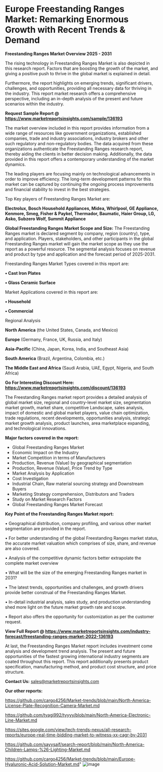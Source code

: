 # Europe Freestanding Ranges Market: Remarking Enormous Growth with Recent Trends & Demand

<Strong> Freestanding Ranges Market Overview 2025 - 2031</strong>

The rising technology in Freestanding Ranges Market is also depicted in this research report. Factors that are boosting the growth of the market, and giving a positive push to thrive in the global market is explained in detail.

Furthermore, the report highlights on emerging trends, significant drivers, challenges, and opportunities, providing all necessary data for thriving in the industry. This report market research offers a comprehensive perspective, including an in-depth analysis of the present and future scenarios within the industry.

<strong>Request Sample Report @ <a href=https://www.marketreportsinsights.com/sample/136193>https://www.marketreportsinsights.com/sample/136193</a></strong>

The market overview included in this report provides information from a wide range of resources like government organizations, established companies, trade and industry associations, industry brokers and other such regulatory and non-regulatory bodies. The data acquired from these organizations authenticate the Freestanding Ranges research report, thereby aiding the clients in better decision making. Additionally, the data provided in this report offers a contemporary understanding of the market dynamics.

The leading players are focusing mainly on technological advancements in order to improve efficiency. The long-term development patterns for this market can be captured by continuing the ongoing process improvements and financial stability to invest in the best strategies.

Top Key players of Freestanding Ranges Market are:

<strong>Electrolux, Bosch Household Appliances, Midea, Whirlpool, GE Appliance, Kenmore, Smeg, Fisher & Paykel, Thermador, Baumatic, Haier Group, LG, Asko, Subzero Wolf, Summit Appliance</strong>

<strong><b>Global Freestanding Ranges Market Scope and Size:</b></strong>
The Freestanding Ranges market is declared segment by company, region (country), type, and application. Players, stakeholders, and other participants in the global Freestanding Ranges market will gain the market scope as they use the report as a powerful resource. The segmental analysis focuses on revenue and product by type and application and the forecast period of 2025-2031.

Freestanding Ranges Market Types covered in this report are:

<strong>• Cast Iron Plates

• Glass Ceramic Surface</strong>

Market Applications covered in this report are:

<strong>• Household

• Commercial</strong> 

Regional Analysis

<strong>North America</strong> (the United States, Canada, and Mexico)

<strong>Europe</strong> (Germany, France, UK, Russia, and Italy)

<strong>Asia-Pacific</strong> (China, Japan, Korea, India, and Southeast Asia)

<strong>South America</strong> (Brazil, Argentina, Colombia, etc.)

<strong>The Middle East and Africa</strong> (Saudi Arabia, UAE, Egypt, Nigeria, and South Africa)

<strong>Go For Interesting Discount Here: <a href=https://www.marketreportsinsights.com/discount/136193>https://www.marketreportsinsights.com/discount/136193</a></strong>

The Freestanding Ranges market report provides a detailed analysis of global market size, regional and country-level market size, segmentation market growth, market share, competitive Landscape, sales analysis, impact of domestic and global market players, value chain optimization, trade regulations, recent developments, opportunities analysis, strategic market growth analysis, product launches, area marketplace expanding, and technological innovations.

<strong><b>Major factors covered in the report:</b></strong>
<ul>
  <li>Global Freestanding Ranges Market </li>
  <li>Economic Impact on the Industry</li>
  <li>Market Competition in terms of Manufacturers</li>
  <li>Production, Revenue (Value) by geographical segmentation</li>
  <li>Production, Revenue (Value), Price Trend by Type</li>
  <li>Market Analysis by Application</li>
  <li>Cost Investigation</li>
  <li>Industrial Chain, Raw material sourcing strategy and Downstream Buyers</li>
  <li>Marketing Strategy comprehension, Distributors and Traders</li>
  <li>Study on Market Research Factors</li>
  <li>Global Freestanding Ranges Market Forecast</li>
</ul>

<strong><b>Key Point of the Freestanding Ranges Market report:</b></strong>

• Geographical distribution, company profiling, and various other market segmentation are provided in the report.

• For better understanding of the global Freestanding Ranges market status, the accurate market valuation which comprises of size, share, and revenue are also covered.

• Analysis of the competitive dynamic factors better extrapolate the complete market overview

• What will be the size of the emerging Freestanding Ranges market in 2031?

• The latest trends, opportunities and challenges, and growth drivers provide better construal of the Freestanding Ranges Market.

• In-detail industrial analysis, sales study, and production understanding shed more light on the future market growth rate and scope.

• Report also offers the opportunity for customization as per the customer request.

<strong><b>View Full Report @ <a href=https://www.marketreportsinsights.com/industry-forecast/freestanding-ranges-market-2022-136193>https://www.marketreportsinsights.com/industry-forecast/freestanding-ranges-market-2022-136193</a></b></strong>


At last, the Freestanding Ranges Market report includes investment come analysis and development trend analysis. The present and future opportunities of the fastest growing international industry segments are coated throughout this report. This report additionally presents product specification, manufacturing method, and product cost structure, and price structure.

<strong>Contact Us:</strong>
sales@marketreportsinsights.com

<strong>Our other reports:</strong>

<a href=https://github.com/cargo4256/Market-trends/blob/main/North-America-License-Plate-Recognition-Camera-Market.md>https://github.com/cargo4256/Market-trends/blob/main/North-America-License-Plate-Recognition-Camera-Market.md</a>

<a href=https://github.com/tyagi992/tyyyy/blob/main/North-America-Electronic-Line-Market.md>https://github.com/tyagi992/tyyyy/blob/main/North-America-Electronic-Line-Market.md</a>

<a href=https://sites.google.com/view/tech-trends-nexus/all-research-reports/europe-real-time-bidding-market-to-witness-xx-cagr-by-2031>https://sites.google.com/view/tech-trends-nexus/all-research-reports/europe-real-time-bidding-market-to-witness-xx-cagr-by-2031</a>

<a href=https://github.com/sayysaif/search-report/blob/main/North-America-Children-Lamps-%26-Lighting-Market.md>https://github.com/sayysaif/search-report/blob/main/North-America-Children-Lamps-%26-Lighting-Market.md</a>

<a href=https://github.com/cargo4256/Market-trends/blob/main/Europe-Hyaluronic-Acid-Solution-Market.md>https://github.com/cargo4256/Market-trends/blob/main/Europe-Hyaluronic-Acid-Solution-Market.md</a>"
![image](https://github.com/user-attachments/assets/b52708ac-fb2b-4363-8b4c-fd0155134891)
